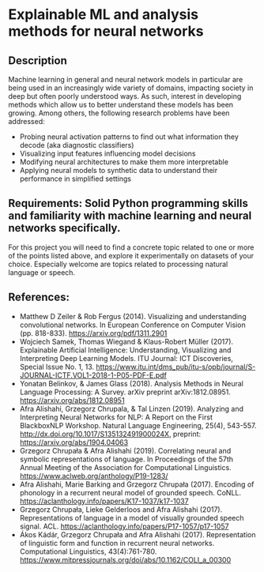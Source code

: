 # Explainable ML and analysis methods for neural networks

## Description
Machine learning in general and neural network models in particular are being used in an increasingly wide variety of domains, impacting society in deep but often poorly understood ways. As such, interest in developing methods which allow us to better understand these models has been growing. Among others, the following research problems have been addressed:

- Probing neural activation patterns to find out what information they decode (aka diagnostic classifiers)
- Visualizing input features influencing model decisions
- Modifying neural architectures to make them more interpretable
- Applying neural models to synthetic data to understand their performance in simplified settings

## Requirements: Solid Python programming skills and familiarity with machine learning and neural networks specifically. 
For this project you will need to find a concrete topic related to one or more of the points listed above, and explore it experimentally on datasets of your choice. Especially welcome are topics related to processing natural language or speech. 

## References:

- Matthew D Zeiler & Rob Fergus (2014). Visualizing and understanding convolutional networks. In European Conference on Computer Vision (pp. 818-833). https://arxiv.org/pdf/1311.2901
- Wojciech Samek, Thomas Wiegand & Klaus-Robert Müller (2017). Explainable Artificial Intelligence: Understanding, Visualizing and Interpreting Deep Learning Models. ITU Journal: ICT Discoveries, Special Issue No. 1, 13. https://www.itu.int/dms_pub/itu-s/opb/journal/S-JOURNAL-ICTF.VOL1-2018-1-P05-PDF-E.pdf
- Yonatan Belinkov, & James Glass (2018). Analysis Methods in Neural Language Processing: A Survey. arXiv preprint arXiv:1812.08951. https://arxiv.org/abs/1812.08951
- Afra Alishahi, Grzegorz Chrupala, & Tal Linzen (2019). Analyzing and Interpreting Neural Networks for NLP: A Report on the First BlackboxNLP Workshop. Natural Language Engineering, 25(4), 543-557. http://dx.doi.org/10.1017/S135132491900024X, preprint: https://arxiv.org/abs/1904.04063 
- Grzegorz Chrupała & Afra Alishahi (2019). Correlating neural and symbolic representations of language. In Proceedings of the 57th Annual Meeting of the Association for Computational Linguistics. https://www.aclweb.org/anthology/P19-1283/
- Afra Alishahi, Marie Barking and Grzegorz Chrupała (2017). Encoding of phonology in a recurrent neural model of grounded speech. CoNLL. https://aclanthology.info/papers/K17-1037/k17-1037
- Grzegorz Chrupała, Lieke Gelderloos and Afra Alishahi (2017). Representations of language in a model of visually grounded speech signal. ACL. https://aclanthology.info/papers/P17-1057/p17-1057
- Ákos Kádár, Grzegorz Chrupała and Afra Alishahi (2017). Representation of linguistic form and function in recurrent neural networks. Computational Linguistics, 43(4):761-780. https://www.mitpressjournals.org/doi/abs/10.1162/COLI_a_00300
